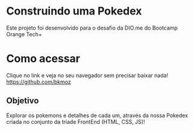 # Construindo uma Pokedex

Este projeto foi desenvolvido para o desafio da DIO.me do Bootcamp Orange Tech+

# Como acessar
Clique no link e veja no seu navegador sem precisar baixar nada!
https://github.com/bkmoz

## Objetivo
Explorar os pokemons e detalhes de cada um, através da nossa Pokedex criada no conjunto da tríade FrontEnd (HTML, CSS, JS)!

